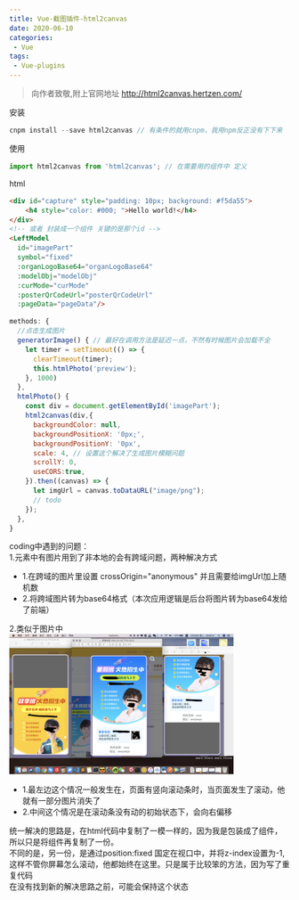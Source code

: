 ```yaml
---
title: Vue-截图插件-html2canvas
date: 2020-06-10
categories:
 - Vue
tags:
 - Vue-plugins
---
```


> 向作者致敬,附上官网地址 http://html2canvas.hertzen.com/

安装
```js
cnpm install --save html2canvas // 有条件的就用cnpm，我用npm反正没有下下来
```

使用
```js
import html2canvas from 'html2canvas'; // 在需要用的组件中 定义
```

html
```html
<div id="capture" style="padding: 10px; background: #f5da55">
    <h4 style="color: #000; ">Hello world!</h4>
</div>
<!-- 或者 封装成一个组件 关键的是那个id -->
<LeftModel
  id="imagePart"
  symbol="fixed"
  :organLogoBase64="organLogoBase64"
  :modelObj="modelObj"
  :curMode="curMode"
  :posterQrCodeUrl="posterQrCodeUrl"
  :pageData="pageData"/>
```

```js
methods: {
  //点击生成图片
  generatorImage() { // 最好在调用方法是延迟一点，不然有时候图片会加载不全
    let timer = setTimeout(() => {
      clearTimeout(timer);
      this.htmlPhoto('preview');
    }, 1000)
  },
  htmlPhoto() {
    const div = document.getElementById('imagePart');
    html2canvas(div,{
      backgroundColor: null,
      backgroundPositionX: '0px;',
      backgroundPositionY: '0px',
      scale: 4, // 设置这个解决了生成图片模糊问题
      scrollY: 0,
      useCORS:true,
    }).then((canvas) => {
      let imgUrl = canvas.toDataURL("image/png");
      // todo
    });
  },
}
```

coding中遇到的问题：<br>
1.元素中有图片用到了非本地的会有跨域问题，两种解决方式<br>
  - 1.在跨域的图片里设置 crossOrigin="anonymous" 并且需要给imgUrl加上随机数<br>
  - 2.将跨域图片转为base64格式（本次应用逻辑是后台将图片转为base64发给了前端）<br>

2.类似于图片中<br>
<img src="../../imgs/plugins/13.png" style="width: 80%;">
- 1.最左边这个情况一般发生在，页面有竖向滚动条时，当页面发生了滚动，他就有一部分图片消失了
- 2.中间这个情况是在滚动条没有动的初始状态下，会向右偏移

统一解决的思路是，在html代码中复制了一模一样的，因为我是包装成了组件，所以只是将组件再复制了一份。<br>
不同的是，另一份，是通过position:fixed 国定在视口中，并将z-index设置为-1,<br>
这样不管你屏幕怎么滚动，他都始终在这里。只是属于比较笨的方法，因为写了重复代码<br>
在没有找到新的解决思路之前，可能会保持这个状态<br>


